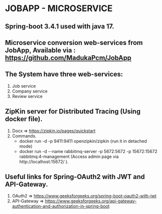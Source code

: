 # JOBAPP - MICROSERVICE

## Spring-boot 3.4.1 used with java 17.

## Microservice conversion web-services from JobApp, Available via : https://github.com/MadukaPcm/JobApp

## The System have three web-services:
  1. Job service
  2. Company service
  3. Review service
  
## ZipKin server for Distributed Tracing (Using docker file).
  1. Docx => https://zipkin.io/pages/quickstart
  2. Commands.
     - docker run -d -p 9411:9411 openzipkin/zipkin (run it in detached mode)
     - docker run -d --name rabbitmq-server -p 5672:5672 -p 15672:15672 rabbitmq:4-management (Access admin page via http://localhost:15672/ ).
  
## Useful links for Spring-OAuth2 with JWT and API-Gateway.
  1. OAuth2  => https://www.geeksforgeeks.org/spring-boot-oauth2-with-jwt 
  2. API-Gateway  => https://www.geeksforgeeks.org/api-gateway-authentication-and-authorization-in-spring-boot
